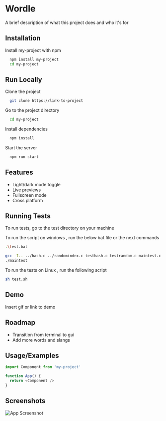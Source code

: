 # Wordle 

A brief description of what this project does and who it's for

## Installation

Install my-project with npm

```bash {"id":"01J6WZ5475C5VKJF1Y4H4HQVXC"}
  npm install my-project
  cd my-project
```

## Run Locally

Clone the project

```bash {"id":"01J6WZ5476B3T2H75SW9AQ2Z83"}
  git clone https://link-to-project
```

Go to the project directory

```bash {"id":"01J6WZ5476B3T2H75SWBA0ZHDY"}
  cd my-project
```

Install dependencies

```bash {"id":"01J6WZ5476B3T2H75SWEHS73JP"}
  npm install
```

Start the server

```bash {"id":"01J6WZ5476B3T2H75SWH9QRR4R"}
  npm run start
```

## Features

- Light/dark mode toggle
- Live previews
- Fullscreen mode
- Cross platform

## Running Tests

To run tests, go to the test directory on your machine

To run the script on windows , run the below bat file or the next commands

```bash {"id":"01J6WZ5476B3T2H75SWKG4J3EM"}
.\test.bat 
```

```bash {"id":"01J6WZA2VB89ZTG611BNCZF8FD"}
gcc -I.. ../hash.c ../randomindex.c testhash.c testrandom.c maintest.c -o maintest 
./maintest
```

To run the tests on Linux , run the following script

```bash {"id":"01J6WZC1VX396Z6Z4HH9SMTZEZ"}
sh test.sh
```

## Demo

Insert gif or link to demo

## Roadmap

- Transition from terminal to gui
- Add more words and slangs

## Usage/Examples

```javascript {"id":"01J6WZ5476B3T2H75SWM3NMPVY"}
import Component from 'my-project'

function App() {
  return <Component />
}
```

## Screenshots

![App Screenshot](https://via.placeholder.com/468x300?text=App+Screenshot+Here)

